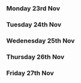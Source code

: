 ### Monday 23rd Nov

### Tuesday 24th Nov

### Wedenesday 25th Nov

### Thursday 26th Nov

### Friday 27th Nov
